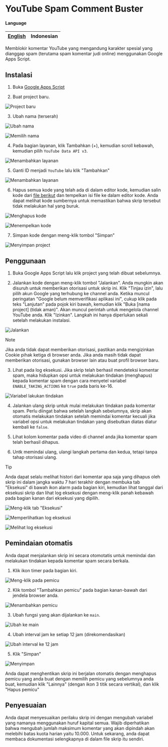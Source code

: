 # YouTube Spam Comment Buster

#### Language

| [English](README.md) | Indonesian |
|-|-|

Memblokir komentar YouTube yang mengandung karakter spesial yang dianggap spam (terutama spam komentar judi online) menggunakan Google Apps Script.

## Instalasi

1. Buka [Google Apps Script](https://script.google.com/home)

2. Buat project baru.

![Project baru](./screenshots/setup-2.png)

3. Ubah nama (terserah)

![Ubah nama](./screenshots/setup-3.1.png)

![Memilih nama](./screenshots/setup-3.2.png)

4. Pada bagian layanan, klik Tambahkan (+), kemudian scroll kebawah, kemudian pilih `YouTube Data API v3`.

![Menambahkan layanan](./screenshots/setup-4.png)

5. Ganti ID menjadi `YouTube` lalu klik "Tambahkan"

![Menambahkan layanan](./screenshots/setup-5.png)

6. Hapus semua kode yang telah ada di dalam editor kode, kemudian salin kode dari [file berikut](./src/apps-script/main.gs) dan tempelkan isi file ke dalam editor kode. Anda dapat melihat kode sumbernya untuk memastikan bahwa skrip tersebut tidak melakukan hal yang buruk.

![Menghapus kode](./screenshots/setup-6.1.png)

![Menempelkan kode](./screenshots/setup-6.2.png)

7. Simpan kode dengan meng-klik tombol "Simpan"

![Menyimpan project](./screenshots/setup-7.png)

## Penggunaan

1. Buka Google Apps Script lalu klik project yang telah dibuat sebelumnya.

2. Jalankan kode dengan meng-klik tombol "Jalankan". Anda mungkin akan disuruh untuk memberikan otorisasi untuk skrip ini. Klik "Tinjau izin", lalu pilih akun Google yang terhubung ke channel anda. Ketika muncul peringatan "Google belum memverifikasi aplikasi ini", cukup klik pada teks "Lanjutan" pada pojok kiri bawah, kemudian klik "Buka [nama project] (tidak aman)". Akan muncul perintah untuk mengelola channel YouTube anda. Klik "Izinkan". Langkah ini hanya diperlukan sekali setelah melakukan instalasi.

![Jalankan](./screenshots/usage-2.png)

> [!NOTE]
> Jika anda tidak dapat memberikan otorisasi, pastikan anda mengizinkan Cookie pihak ketiga di browser anda. Jika anda masih tidak dapat memberikan otorisasi, gunakan browser lain atau buat profil browser baru.

3. Lihat pada log eksekusi. Jika skrip telah berhasil mendeteksi komentar spam, maka hidupkan opsi untuk melakukan tindakan (menghapus) kepada komentar spam dengan cara menyetel variabel `ENABLE_TAKING_ACTIONS` ke `true` pada baris ke-16.

![Variabel lakukan tindakan](./screenshots/usage-3.png)

4. Jalankan ulang skrip untuk mulai melakukan tindakan pada komentar spam. Perlu diingat bahwa setelah langkah sebelumnya, skrip akan otomatis melakukan tindakan setelah memindai komentar kecuali jika variabel opsi untuk melakukan tindakan yang disebutkan diatas diatur kembali ke `false`.

5. Lihat kolom komentar pada video di channel anda jika komentar spam telah berhasil dihapus.

6. Untk memindai ulang, ulangi langkah pertama dan kedua, tetapi tanpa tahap otorisasi ulang.

> [!TIP]
> Anda dapat selalu melihat histori dari komentar apa saja yang dihapus oleh skrip ini dalam jangka waktu 7 hari terakhir dengan membuka tab "Eksekusi" di bawah ikon alarm pada bagian kiri, kemudian lihat tanggal dari eksekusi skrip dan lihat log eksekusi dengan meng-klik panah kebawah pada bagian kanan dari eksekusi yang dipilih.
> 
> ![Meng-klik tab "Eksekusi"](./screenshots/tip-history-1.png)
> 
> ![Memperlihatkan log eksekusi](./screenshots/tip-history-2.png)
> 
> ![Melihat log eksekusi](./screenshots/tip-history-3.png)

## Pemindaian otomatis

Anda dapat menjalankan skrip ini secara otomotatis untuk memindai dan melakukan tindakan kepada komentar spam secara berkala.

1. Klik ikon timer pada bagian kiri.

![Meng-klik pada pemicu](./screenshots/automation-1.png)

2. Klik tombol "Tambahkan pemicu" pada bagian kanan-bawah dari jendela browser anda.

![Menambahkan pemicu](./screenshots/automation-2.png)

3. Ubah fungsi yang akan dijalankan ke `main`.

![Ubah ke main](./screenshots/automation-3.png)

4. Ubah interval jam ke setiap 12 jam (direkomendasikan)

![Ubah interval ke 12 jam](./screenshots/automation-4.png)

5. Klik "Simpan"

![Menyimpan](./screenshots/automation-5.png)

Anda dapat menghentikan skrip ini berjalan otomatis dengan menghapus pemicu yang anda buat dengan memilih pemicu yang sebelumnya anda buat, kemudian klik "Lainnya" (dengan ikon 3 titik secara vertikal), dan klik "Hapus pemicu"

## Penyesuaian

Anda dapat menyesuaikan perilaku skrip ini dengan mengubah variabel yang namanya menggunakan huruf kapital semua. Wajib diperhatikan bahwa mengubah jumlah maksimum komentar yang akan dipindah akan melebihi batas kuota harian yaitu 10.000. Untuk sekarang, anda dapat membaca dokumentasi selengkapnya di dalam file skrip itu sendiri.
